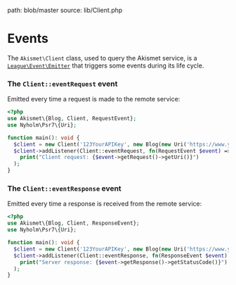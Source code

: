 path: blob/master
source: lib/Client.php

# Events
The `Akismet\Client` class, used to query the Akismet service, is a [`League\Event\Emitter`](https://event.thephpleague.com/2.0/emitter/basic-usage) that triggers some events during its life cycle.

### The `Client::eventRequest` event
Emitted every time a request is made to the remote service:

```php
<?php
use Akismet\{Blog, Client, RequestEvent};
use Nyholm\Psr7\{Uri};

function main(): void {
  $client = new Client('123YourAPIKey', new Blog(new Uri('https://www.yourblog.com')));
  $client->addListener(Client::eventRequest, fn(RequestEvent $event) =>
    print("Client request: {$event->getRequest()->getUri()}")
  );
}
```

### The `Client::eventResponse` event
Emitted every time a response is received from the remote service:

```php
<?php
use Akismet\{Blog, Client, ResponseEvent};
use Nyholm\Psr7\{Uri};

function main(): void {
  $client = new Client('123YourAPIKey', new Blog(new Uri('https://www.yourblog.com')));
  $client->addListener(Client::eventResponse, fn(ResponseEvent $event) =>
    print("Server response: {$event->getResponse()->getStatusCode()}")
  );
}
```
